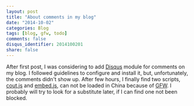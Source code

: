 ```yaml
---
layout: post
title: "About comments in my blog"
date: "2014-10-02"
categories: Blog
tags: [blog, gfw, todo]
comments: false
disqus_identifier: 2014100201
share: false
---
```


After first post, I was considering to add [Disqus](https://disqus.com/) module for comments on my blog. I followed guidelines to configure and install it, but, unfortunately, the comments didn't show up. After few hours, I finally find two scripts, [cout.js](a.disquscdn.com/count.js) and [embed.js](a.disquscdn.com/embed.js), can not be loaded in China because of [GFW](http://en.wikipedia.org/wiki/Great_Firewall_of_China). I probably will try to look for a substitute later, if I can find one not been blocked.
